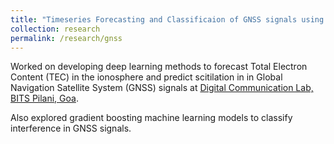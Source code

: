```yaml
---
title: "Timeseries Forecasting and Classificaion of GNSS signals using DL"
collection: research
permalink: /research/gnss
---
```


Worked on developing deep learning methods to forecast Total Electron Content (TEC) in the ionosphere and predict scitilation in in Global Navigation Satellite System (GNSS) signals at [Digital Communication Lab, BITS Pilani, Goa](https://universe.bits-pilani.ac.in/Goa/Electrical/dcl).

Also explored gradient boosting machine learning models to classify interference in GNSS signals.
